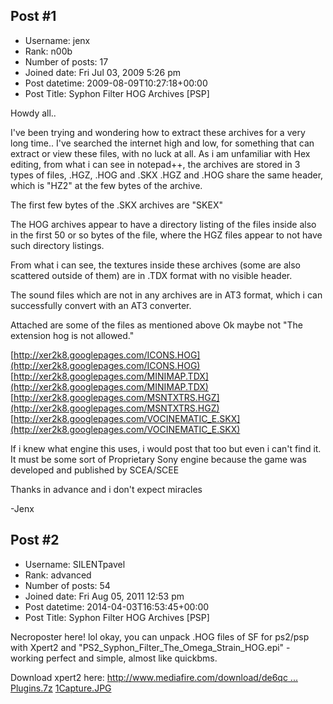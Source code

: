 ## Post #1
- Username: jenx
- Rank: n00b
- Number of posts: 17
- Joined date: Fri Jul 03, 2009 5:26 pm
- Post datetime: 2009-08-09T10:27:18+00:00
- Post Title: Syphon Filter HOG Archives [PSP]

Howdy all..

I've been trying and wondering how to extract these archives for a very long time..
I've searched the internet high and low, for something that can extract or view these files, with no luck at all.
As i am unfamiliar with Hex editing, from what i can see in notepad++, the archives are stored in 3 types of files, .HGZ, .HOG and .SKX
.HGZ and .HOG share the same header, which is "HZ2" at the few bytes of the archive.

The first few bytes of the .SKX archives are "SKEX"

The HOG archives appear to have a directory listing of the files inside also in the first 50 or so bytes of the file, where the HGZ files appear to not have such directory listings.

From what i can see, the textures inside these archives (some are also scattered outside of them) are in .TDX format with no visible header.

The sound files which are not in any archives are in AT3 format, which i can successfully convert with an AT3 converter.

Attached are some of the files as mentioned above
Ok maybe not "The extension hog is not allowed."

[http://xer2k8.googlepages.com/ICONS.HOG](http://xer2k8.googlepages.com/ICONS.HOG)
[http://xer2k8.googlepages.com/MINIMAP.TDX](http://xer2k8.googlepages.com/MINIMAP.TDX)
[http://xer2k8.googlepages.com/MSNTXTRS.HGZ](http://xer2k8.googlepages.com/MSNTXTRS.HGZ)
[http://xer2k8.googlepages.com/VOCINEMATIC_E.SKX](http://xer2k8.googlepages.com/VOCINEMATIC_E.SKX)

If i knew what engine this uses, i would post that too but even i can't find it. It must be some sort of Proprietary Sony engine because the game was developed and published by SCEA/SCEE

Thanks in advance and i don't expect miracles  

-Jenx
## Post #2
- Username: SILENTpavel
- Rank: advanced
- Number of posts: 54
- Joined date: Fri Aug 05, 2011 12:53 pm
- Post datetime: 2014-04-03T16:53:45+00:00
- Post Title: Syphon Filter HOG Archives [PSP]

Necroposter here! lol
okay, you can unpack .HOG files of SF for ps2/psp with Xpert2 and "PS2_Syphon_Filter_The_Omega_Strain_HOG.epi" - working perfect and simple, almost like quickbms.

Download xpert2 here: [http://www.mediafire.com/download/de6qc ... Plugins.7z](http://www.mediafire.com/download/de6qchz05am4iyr/Xpert2_186_Plugins.7z)
[1Capture.JPG](https://xentaxbackup.github.io/file/7170_1Capture.JPG)
